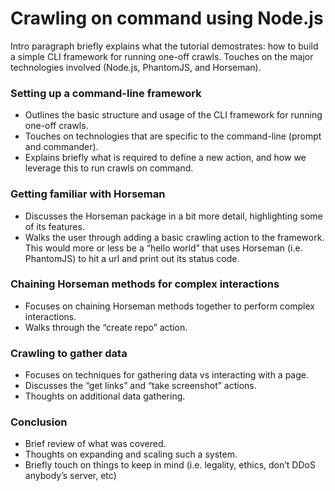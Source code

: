 
# Crawling on command using Node.js
Intro paragraph briefly explains what the tutorial demostrates: how to build a simple CLI framework for running one-off crawls. Touches on the major technologies involved (Node.js, PhantomJS, and Horseman).

### Setting up a command-line framework
- Outlines the basic structure and usage of the CLI framework for running one-off crawls.
- Touches on technologies that are specific to the command-line (prompt and commander).
- Explains briefly what is required to define a new action, and how we leverage this to run crawls on command.

### Getting familiar with Horseman
- Discusses the Horseman package in a bit more detail, highlighting some of its features.
- Walks the user through adding a basic crawling action to the framework. This would more or less be a “hello world” that uses Horseman (i.e. PhantomJS) to hit a url and print out its status code.

### Chaining Horseman methods for complex interactions
- Focuses on chaining Horseman methods together to perform complex interactions.
- Walks through the “create repo” action.

### Crawling to gather data
- Focuses on techniques for gathering data vs interacting with a page.
- Discusses the “get links” and “take screenshot” actions.
- Thoughts on additional data gathering.

### Conclusion
- Brief review of what was covered.
- Thoughts on expanding and scaling such a system.
- Briefly touch on things to keep in mind (i.e. legality, ethics, don’t DDoS anybody’s server, etc)
